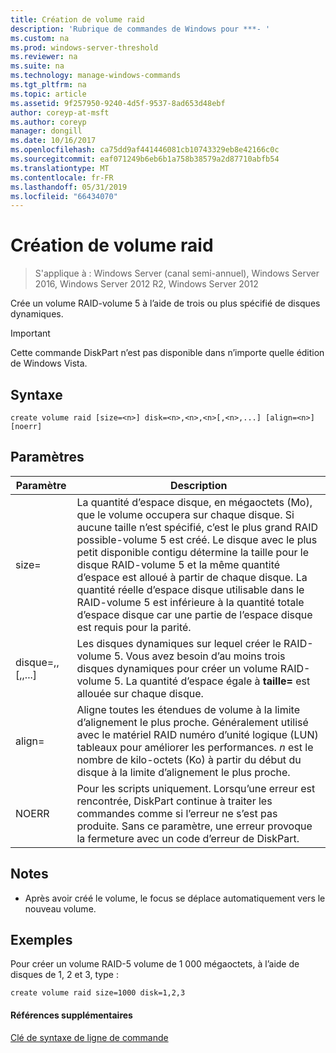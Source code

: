 ```yaml
---
title: Création de volume raid
description: 'Rubrique de commandes de Windows pour ***- '
ms.custom: na
ms.prod: windows-server-threshold
ms.reviewer: na
ms.suite: na
ms.technology: manage-windows-commands
ms.tgt_pltfrm: na
ms.topic: article
ms.assetid: 9f257950-9240-4d5f-9537-8ad653d48ebf
author: coreyp-at-msft
ms.author: coreyp
manager: dongill
ms.date: 10/16/2017
ms.openlocfilehash: ca75dd9af441446081cb10743329eb8e42166c0c
ms.sourcegitcommit: eaf071249b6eb6b1a758b38579a2d87710abfb54
ms.translationtype: MT
ms.contentlocale: fr-FR
ms.lasthandoff: 05/31/2019
ms.locfileid: "66434070"
---
```

# <a name="create-volume-raid"></a>Création de volume raid

>S'applique à : Windows Server (canal semi-annuel), Windows Server 2016, Windows Server 2012 R2, Windows Server 2012

Crée un volume RAID\-volume 5 à l’aide de trois ou plus spécifié de disques dynamiques.  
  
> [!IMPORTANT]  
> Cette commande DiskPart n’est pas disponible dans n’importe quelle édition de Windows Vista.  
  
  
  
## <a name="syntax"></a>Syntaxe  
  
```  
create volume raid [size=<n>] disk=<n>,<n>,<n>[,<n>,...] [align=<n>] [noerr]  
```  
  
## <a name="parameters"></a>Paramètres  
  
|           Paramètre           |                                                                                                                                                                                                                                              Description                                                                                                                                                                                                                                              |
|-------------------------------|-------------------------------------------------------------------------------------------------------------------------------------------------------------------------------------------------------------------------------------------------------------------------------------------------------------------------------------------------------------------------------------------------------------------------------------------------------------------------------------------------------|
|           size\=<n>           | La quantité d’espace disque, en mégaoctets \(Mo\), que le volume occupera sur chaque disque. Si aucune taille n’est spécifié, c’est le plus grand RAID possible\-volume 5 est créé. Le disque avec le plus petit disponible contigu détermine la taille pour le disque RAID\-volume 5 et la même quantité d’espace est alloué à partir de chaque disque. La quantité réelle d’espace disque utilisable dans le RAID\-volume 5 est inférieure à la quantité totale d’espace disque car une partie de l’espace disque est requis pour la parité. |
| disque\=<n>,<n>,<n>\[,<n>,...\] |                                                                                                                                               Les disques dynamiques sur lequel créer le RAID\-volume 5. Vous avez besoin d’au moins trois disques dynamiques pour créer un volume RAID\-volume 5. La quantité d’espace égale à **taille\= <n>**  est allouée sur chaque disque.                                                                                                                                                |
|          align\=<n>           |                                                                                                                   Aligne toutes les étendues de volume à la limite d’alignement le plus proche. Généralement utilisé avec le matériel RAID numéro d’unité logique \(LUN\) tableaux pour améliorer les performances. *n* est le nombre de kilo-octets \(Ko\) à partir du début du disque à la limite d’alignement le plus proche.                                                                                                                   |
|             NOERR             |                                                                                                                                                 Pour les scripts uniquement. Lorsqu’une erreur est rencontrée, DiskPart continue à traiter les commandes comme si l’erreur ne s’est pas produite. Sans ce paramètre, une erreur provoque la fermeture avec un code d’erreur de DiskPart.                                                                                                                                                  |
  
## <a name="remarks"></a>Notes  
  
-   Après avoir créé le volume, le focus se déplace automatiquement vers le nouveau volume.  
  
## <a name="BKMK_examples"></a>Exemples  
Pour créer un volume RAID\-5 volume de 1 000 mégaoctets, à l’aide de disques de 1, 2 et 3, type :  
  
```  
create volume raid size=1000 disk=1,2,3  
```  
  
#### <a name="additional-references"></a>Références supplémentaires  
[Clé de syntaxe de ligne de commande](command-line-syntax-key.md)  
  

  

